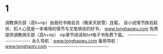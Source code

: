 # 1
调教俱乐部（高h+np）由我的书阁会员（晚来天欲雪）连载， 该小说情节跌宕起伏、扣人心弦是一本难得的情节与文笔俱佳的好书， www.tonghaowu.com 免费提供调教俱乐部（高h+np） vip章节阅读和txt电子书免费下载。 ---------------------------- 永久导航：www.tonghaowu.com  备用导航：www.tonghaotv.com -------------------------------

